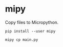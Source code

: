 mipy
====

Copy files to Micropython.

```shell
pip install --user mipy
```

```shell
mipy cp main.py
```
